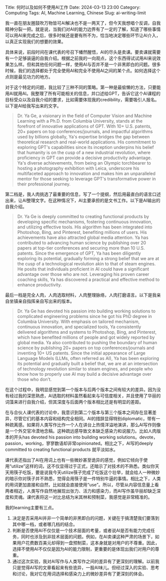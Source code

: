 Title: 何时以及如何不使用AI工作
Date: 2024-03-13 23:00
Category: Computing
Tags: AI, Machine Learning, Chinese
Slug: ai-writing-limit

我一直在朋友圈鼓吹万物皆可AI解决也不是一两天了，但今天我想唱个反调，自我精神分裂一把。就是说，当我们对AI的能力边界有了一定的了解，知道了哪些事情可以用AI来完成之后，很多时候还是要有所不为，恰当地决定哪些环节让AI介入，以真正实现我们的想要的效果。

具体来说，前段时间在课代表的号召下幡然醒悟，AI的尽头是卖课。要卖课就需要有一个足够装逼的自我介绍。根据之前我的一向观点，这个东西得试试用AI来说效果怎么样。但和其他任何问题一样，使用AI与否并不是一个非黑即白的问题。很多时候，我们的选择都处于完全使用AI和完全不使用AI之间的某个点。如何选择这个点则是最见功力的地方。

对于这个特定的问题，我比较了三种不同的策略。第一种是最偷懒的方法，只要能用AI就用AI。我整理了所有可能相关的信息，并口述给GPT，告诉它这个AI课程的目标受众以及自我介绍的要求，比如需要体现我的credibility，需要吸引人报名。以下是AI给我写出来的文字。

> Dr. Ya Ge, a visionary in the field of Computer Vision and Machine Learning with a Ph.D. from Columbia University, stands at the forefront of innovative applications of GPT. With 10+ U.S. patents, 20+ papers on top conferences/journals, and impactful algorithms used by billions globally, Ya's expertise bridges the gap between theoretical research and real-world applications. His commitment to exploring GPT's capabilities since its inception underpins his belief that humanity is on the cusp of a new industrial revolution, where proficiency in GPT can provide a decisive productivity advantage. Ya's diverse achievements, from being an Olympic torchbearer to hosting a photography exhibition with Leica, underscore his multifaceted approach to innovation and makes him an unparalleled mentor for those seeking to leverage GPT's transformative power in their professional journey.

第二档是，我人肉挑选了最重要的信息，写了一个提纲，然后用最直白的语言口述出来，让AI整理文字。在这种情况下，AI主要承担的是文书工作。以下是AI输出的自我介绍。

> Dr. Ya Ge is deeply committed to creating functional products by developing specific mechanisms, fostering continuous innovation, and utilizing effective tools. His algorithm has been integrated into Photoshop, Bing, and Pinterest, benefiting millions of users. His achievements have also attracted global media attention. Ya has contributed to advancing human science by publishing over 20 papers at top-tier conferences and securing more than 10 U.S. patents. Since the emergence of GPT, Ya has been diligently exploring its potential, gradually forming a strong belief that we are at the cusp of a technological revolution akin to that of steam engines. He posits that individuals proficient in AI could have a significant advantage over those who are not. Leveraging his proven career coaching skills, Ya has discovered a practical and effective method to enhance productivity.

最后一档是完全人肉，人肉选取材料，人肉整理脉络，人肉打磨语言。以下是我亲自坐镇亲自指挥亲自写出来的版本。

> Dr. Ya Ge has devoted his passion into building working solutions to complicated engineering problems since he got his PhD degree in Columbia University. With emphasis on tailored mechanism, continuous innovation, and specialized tools, Ya consistently delivered algorithms and systems to Photoshop, Bing, and Pinterest, which have benefited millions of people and got widely reported by global media. Ya also contributed to pushing the boundary of human science by publishing 20+ papers on top conferences/journals and inventing 10+ US patents. Since the initial appearance of Large Language Models (LLMs, often referred as AI), Ya has been exploring its potential and gradually built a belief that, we are at an intersection of technology revolution similar to steam engines, and people who know how to properly use AI may build a decisive advantage over those who don’t. 

在这个过程中，我明显感觉到第一个版本与后两个版本之间有较大的差异。因为没有经过我的深思熟虑，AI选取的材料虽然看起来与可信度相关，并且使用了华丽的词藻来进行自我介绍，但其深度与后面两个版本相比还是有明显的差距。

在与合伙人课代表的讨论中，我意识到第二个版本与第三个版本之间存在显著差异，尽管它们的基本内容和结构完全相同。AI的措辞显得特别diplomatic，带有一种疏离感。如果将人类写作比作一个人在讲台上热情洋溢地演讲，那么AI写作则像是一个外交官冷漠地念稿。这种疏远感导致文本缺乏感染力和说服力。比如人肉版本的开头has devoted his passion into building working solutions。devote，passion，working，寥寥数语却非常opinionated。相比之下，AI写的deeply committed to creating functional products 就平淡如水。

课代表还指出了AI在用词上也有一些微妙甚至诡异的感觉，例如它倾向于使用“utilize”这样的词，这不仅显得过于正式，还暗示了对技术的不熟悉。类似你天天用筷子吃饭，要是说我今天utilize筷子完成了吃饭这个壮举，就会给人一种微妙的暗示你对筷子并不熟悉，觉得会用筷子是一件特别牛逼的事情。相比之下，人类的用词更加直接和自然，比如就会直接使用“use”。所以，尽管从内容信息量上看两者相近，人类写作自然地展现出张力、活力和感染力，而AI写作虽华丽却缺乏深度和灵魂。课代表将这一对比总结为米其林和预制菜，我感觉是非常精准的。

我的learning主要有三点。

1. 决定是否采用AI并非一个简单的非黑即白的问题，关键在于搞清楚我们要落到其中哪一档，或者哪几档的结合。
2. 判断是否使用AI不仅仅是一个技术层面的考量，或者说AI是否有能力完成任务，同时也涉及到非技术层面的问题。例如，在AI卖课这种严肃的场景下，如果用户花费数百美元却得到一盘预制菜，这本身就是对用户的不尊重。因此，选择不使用AI不仅仅是因为AI的能力限制，更重要的是体现出我们对用户的尊重。
3. 通过这次实验，我对AI写作与人类写作之间的差异有了更深刻的理解。以前我只是觉得AI写的文章看起来有些诡异，一股AI味儿。但经过深入的实验、思考和讨论，我对它在用词选择和感染力上的微妙差异有了更深刻的体会。